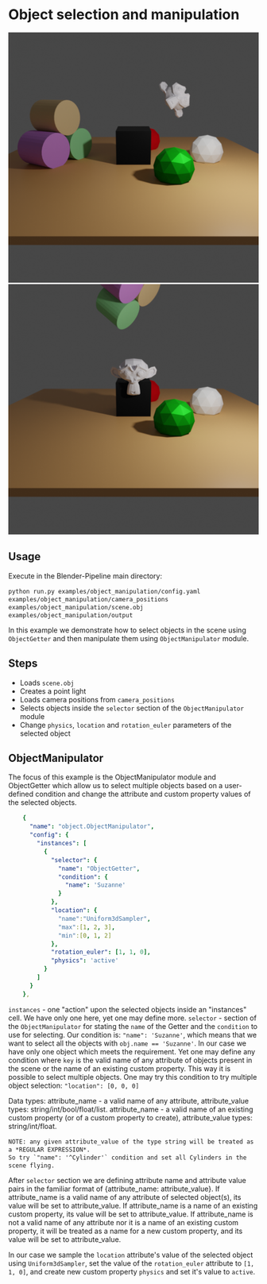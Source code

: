 # Object selection and manipulation

![](rendering.png) ![](rendering2.png)

## Usage

Execute in the Blender-Pipeline main directory:

```
python run.py examples/object_manipulation/config.yaml examples/object_manipulation/camera_positions examples/object_manipulation/scene.obj examples/object_manipulation/output
```
In this example we demonstrate how to select objects in the scene using `ObjectGetter` and then manipulate them using `ObjectManipulator` module.

## Steps

* Loads `scene.obj`
* Creates a point light
* Loads camera positions from `camera_positions`
* Selects objects inside the `selector` section of the `ObjectManipulator` module
* Change `physics`, `location` and `rotation_euler` parameters of the selected object

## ObjectManipulator

The focus of this example is the ObjectManipulator module and ObjectGetter which allow us to select multiple objects based on a user-defined condition and change the attribute and custom property values of the selected objects.

```yaml
    {
      "name": "object.ObjectManipulator",
      "config": {
        "instances": [
          {
            "selector": {
              "name": "ObjectGetter",
              "condition": {
                "name": 'Suzanne'
              }
            },
            "location": {
              "name":"Uniform3dSampler",
              "max":[1, 2, 3],
              "min":[0, 1, 2]
            },
            "rotation_euler": [1, 1, 0],
            "physics": 'active'
          }
        ]
      }
    },
```

`instances` - one "action" upon the selected objects inside an "instances" cell. We have only one here, yet one may define more.
`selector` - section of the `ObjectManipulator` for stating the `name` of the Getter and the `condition` to use for selecting.
Our condition is: `"name": 'Suzanne'`, which means that we want to select all the objects with `obj.name == 'Suzanne'`. In our case we have only one object which meets the requirement.
Yet one may define any condition where `key` is the valid name of any attribute of objects present in the scene or the name of an existing custom property.
This way it is possible to select multiple objects. One may try this condition to try multiple object selection: `"location": [0, 0, 0]`

Data types:
attribute_name - a valid name of any attribute, attribute_value types: string/int/bool/float/list.
attribute_name - a valid name of an existing custom property (or of a custom property to create), attribute_value types: string/int/float.
```
NOTE: any given attribute_value of the type string will be treated as a *REGULAR EXPRESSION*.
So try `"name": '^Cylinder'` condition and set all Cylinders in the scene flying.
```

After `selector` section we are defining attribute name and attribute value pairs in the familiar format of {attribute_name: attribute_value}.
If attribute_name is a valid name of any attribute of selected object(s), its value will be set to attribute_value.
If attribute_name is a name of an existing custom property, its value will be set to attribute_value.
If attribute_name is not a valid name of any attribute nor it is a name of an existing custom property, it will be treated as a name for a new custom property, and its value will be set to attribute_value.

In our case we sample the `location` attribute's value of the selected object using `Uniform3dSampler`, set the value of the `rotation_euler` attribute to `[1, 1, 0]`, and create new custom property `physics` and set it's value to `active`.